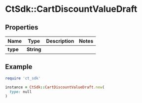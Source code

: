 # CtSdk::CartDiscountValueDraft

## Properties

| Name | Type | Description | Notes |
| ---- | ---- | ----------- | ----- |
| **type** | **String** |  |  |

## Example

```ruby
require 'ct_sdk'

instance = CtSdk::CartDiscountValueDraft.new(
  type: null
)
```

